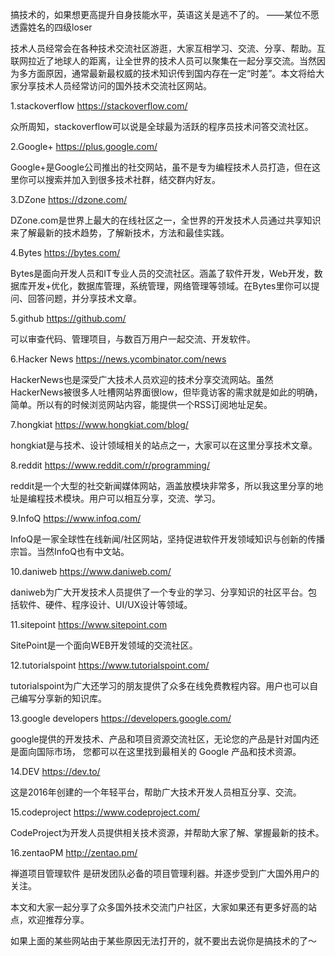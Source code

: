 搞技术的，如果想更高提升自身技能水平，英语这关是逃不了的。
——某位不愿透露姓名的四级loser

技术人员经常会在各种技术交流社区游逛，大家互相学习、交流、分享、帮助。互联网拉近了地球人的距离，让全世界的技术人员可以聚集在一起分享交流。当然因为多方面原因，通常最新最权威的技术知识传到国内存在一定“时差”。本文将给大家分享技术人员经常访问的国外技术交流社区网站。

1.stackoverflow
https://stackoverflow.com/

众所周知，stackoverflow可以说是全球最为活跃的程序员技术问答交流社区。

2.Google+
https://plus.google.com/

Google+是Google公司推出的社交网站，虽不是专为编程技术人员打造，但在这里你可以搜索并加入到很多技术社群，结交群内好友。

3.DZone
https://dzone.com/

DZone.com是世界上最大的在线社区之一，全世界的开发技术人员通过共享知识来了解最新的技术趋势，了解新技术，方法和最佳实践。

4.Bytes
https://bytes.com/

Bytes是面向开发人员和IT专业人员的交流社区。涵盖了软件开发，Web开发，数据库开发+优化，数据库管理，系统管理，网络管理等领域。在Bytes里你可以提问、回答问题，并分享技术文章。

5.github
https://github.com/

可以审查代码、管理项目，与数百万用户一起交流、开发软件。

6.Hacker News
https://news.ycombinator.com/news

HackerNews也是深受广大技术人员欢迎的技术分享交流网站。虽然HackerNews被很多人吐槽网站界面很low，但毕竟访客的需求就是如此的明确，简单。所以有的时候浏览网站内容，能提供一个RSS订阅地址足矣。

7.hongkiat
https://www.hongkiat.com/blog/

hongkiat是与技术、设计领域相关的站点之一，大家可以在这里分享技术文章。

8.reddit
https://www.reddit.com/r/programming/

reddit是一个大型的社交新闻媒体网站，涵盖放模块非常多，所以我这里分享的地址是编程技术模块。用户可以相互分享，交流、学习。

9.InfoQ
https://www.infoq.com/

InfoQ是一家全球性在线新闻/社区网站，坚持促进软件开发领域知识与创新的传播宗旨。当然InfoQ也有中文站。

10.daniweb
https://www.daniweb.com/

daniweb为广大开发技术人员提供了一个专业的学习、分享知识的社区平台。包括软件、硬件、程序设计、UI/UX设计等领域。

11.sitepoint
https://www.sitepoint.com

SitePoint是一个面向WEB开发领域的交流社区。

12.tutorialspoint
https://www.tutorialspoint.com/

tutorialspoint为广大还学习的朋友提供了众多在线免费教程内容。用户也可以自己编写分享新的知识库。

13.google developers
https://developers.google.com/

google提供的开发技术、产品和项目资源交流社区，无论您的产品是针对国内还是面向国际市场， 您都可以在这里找到最相关的 Google 产品和技术资源。

14.DEV
https://dev.to/

这是2016年创建的一个年轻平台，帮助广大技术开发人员相互分享、交流。

15.codeproject
https://www.codeproject.com/

CodeProject为开发人员提供相关技术资源，并帮助大家了解、掌握最新的技术。

16.zentaoPM
http://zentao.pm/

禅道项目管理软件 是研发团队必备的项目管理利器。并逐步受到广大国外用户的关注。

本文和大家一起分享了众多国外技术交流门户社区，大家如果还有更多好高的站点，欢迎推荐分享。

如果上面的某些网站由于某些原因无法打开的，就不要出去说你是搞技术的了～
